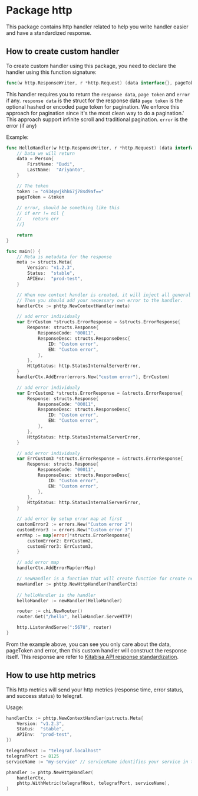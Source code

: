 # Package http

This package contains http handler related to help you write handler easier and have a standardized response.

## How to create custom handler
To create custom handler using this package, you need to declare the handler using this function signature:

```go
func(w http.ResponseWriter, r *http.Request) (data interface{}, pageToken *string, err error)
```

This handler requires you to return the `response data`, `page token` and `error` if any.
`response data` is the struct for the response data
`page token` is the optional hashed or encoded page token for pagination. 
We enforce this approach for pagination since it's the most clean way to do a pagination.'
This approach support infinite scroll and traditional pagination.
`error` is the error (if any)

Example:
```go
func HelloHandler(w http.ResponseWriter, r *http.Request) (data interface{}, pageToken *string, err error) {
    // Data we will return
	data = Person{
		FirstName: "Budi",
		LastName:  "Ariyanto",
	}

    // The token
	token := "o934ywjkhk67j78sd9af=="
    pageToken = &token
    
    // error, should be something like this
    // if err != nil {
    //    return err
    //}

	return
}

func main() {
    // Meta is metadata for the response
	meta := structs.Meta{
		Version: "v1.2.3",
		Status:  "stable",
		APIEnv:  "prod-test",
	}

	// When new context handler is created, it will inject all general error map.
	// Then you should add your necessary own error to the handler.
	handlerCtx := phttp.NewContextHandler(meta)

	// add error individualy
	var ErrCustom *structs.ErrorResponse = &structs.ErrorResponse{
		Response: structs.Response{
			ResponseCode: "00011",
			ResponseDesc: structs.ResponseDesc{
				ID: "Custom error",
				EN: "Custom error",
			},
		},
		HttpStatus: http.StatusInternalServerError,
	}
	handlerCtx.AddError(errors.New("custom error"), ErrCustom)

	// add error individualy
	var ErrCustom2 *structs.ErrorResponse = &structs.ErrorResponse{
		Response: structs.Response{
			ResponseCode: "00011",
			ResponseDesc: structs.ResponseDesc{
				ID: "Custom error",
				EN: "Custom error",
			},
		},
		HttpStatus: http.StatusInternalServerError,
	}

	// add error individualy
	var ErrCustom3 *structs.ErrorResponse = &structs.ErrorResponse{
		Response: structs.Response{
			ResponseCode: "00011",
			ResponseDesc: structs.ResponseDesc{
				ID: "Custom error",
				EN: "Custom error",
			},
		},
		HttpStatus: http.StatusInternalServerError,
	}

	// add error by setup error map at first
	customError2 := errors.New("Custom error 2")
	customError3 := errors.New("Custom error 3")
	errMap := map[error]*structs.ErrorResponse{
		customError2: ErrCustom2,
		customError3: ErrCustom3,
	}

	// add error map
	handlerCtx.AddErrorMap(errMap)

    // newHandler is a function that will create function for create new custom handler with injected handler context
    newHandler := phttp.NewHttpHandler(handlerCtx)
    
    // helloHandler is the handler
	helloHandler := newHandler(HelloHandler)

	router := chi.NewRouter()
	router.Get("/hello", helloHandler.ServeHTTP)

	http.ListenAndServe(":5678", router)
}
```

From the example above, you can see you only care about the data, pageToken and error,
then this custom handler will construct the response itself.
This response are refer to [Kitabisa API response standardization](https://app.gitbook.com/@kitabisa-engineering/s/backend/standardization-1/api-response).

## How to use http metrics

This http metrics will send your http metrics (response time, error status, and success status) to telegraf.

Usage:

```go
handlerCtx := phttp.NewContextHandler(pstructs.Meta{
	Version: "v1.2.3",
	Status:  "stable",
	APIEnv:  "prod-test",
})

telegrafHost := "telegraf.localhost"
telegrafPort := 8125
serviceName := "my-service" // serviceName identifies your service in the telegraf storage (e.g., Influxdb, etc)

phandler := phttp.NewHttpHandler(
	handlerCtx,
	phttp.WithMetric(telegrafHost, telegrafPort, serviceName),
)
```
